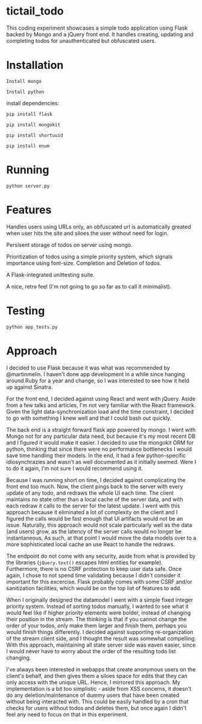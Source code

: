 # tictail_todo

This coding experiment showcases a simple todo application using Flask backed by Mongo and a jQuery front end. It handles creating, updating and completing todos for unauthenticated but obfuscated users.

Installation
======

`Install mongo`

`Install python`

install dependencies:

`pip install flask`

`pip install mongokit`

`pip install shortuuid`

`pip install enum`

Running
=====

`python server.py`

Features
===

Handles users using URLs only, an obfuscated url is automatically greated when user hits the site and siloes the user without need for login. 

Persisent storage of todos on server using mongo. 

Prioritization of todos using a simple priority system, which signals importance using font-size. 
Completion and Deletion of todos.

A Flask-integrated unittesting suite. 

A nice, retro feel (I'm not going to go so far as to call it minimalist).

Testing
=====

`python app_tests.py`

Approach
======

I decided to use Flask because it was what was recommended by @martinmelin. I haven't done app development in a while since hanging around Ruby for a year and change, so I was interested to see how it held up against Sinatra. 

For the front end, I decided against using React and went with jQuery. Aside from a few talks and articles, I'm not very familiar with the React framework. Given the light data-synchronization load and the time constraint, I decided to go with something I knew well and that I could bash out quickly. 

The back end is a straight forward flask app powered by mongo. I went with Mongo not for any particular data need, but because it's my most recent DB and I figured it would make it easier. I decided to use the mongokit ORM for python, thinking that since there were no performance bottlenecks I would save time handling their models. In the end, it had a few python-specific idiosynchrazies and wasn't as well documented as it initially seemed. Were I to do it again, I'm not sure I would recommend using it. 

Because I was running short on time, I decided against complicating the front end too much. Now, the client pings back to the server with every update of any todo, and redraws the whole UI each time. The client maintains no state other than a local cache of the server data, and with each redraw it calls to the server for the latest update. I went with this approach because it eliminated a lot of complexity on the client and I figured the calls would be fast enough that UI artifacts would not be an issue. Naturally, this approach would not scale particularly well as the data (and users) grow, as the latency of the server calls would no longer be instantaneous. As such, at that point I would move the data models over to a more sophisticated local cache an use React to handle the redraws. 

The endpoint do not come with any security, aside from what is provided by the libraries (`jQuery.text()` escapes html entities for example). Furthermore, there is no CSRF protection to keep user data safe. Once again, I chose to not spend time validating because I didn't consider it important for this excercise. Flask probably comes with some CSRF and/or sanitization facilities, which would be on the top list of features to add. 

When I originally designed the datamodel I went with a simple fixed integer priority system. Instead of sorting todos manually, I wanted to see what it would feel like if higher priority elements were bolder, instead of changing their position in the stream. The thinking is that if you cannot change the order of your todos, only make them larger and finish them, perhaps you would finish things differently. I decided against supporting re-organization of the stream client side, and I thought the result was somewhat compelling. With this approach, maintaining all state server side was eaven easier, since I would never have to worry about the order of the resulting todo list changing. 

I've always been interested in webapps that create anonymous users on the client's behalf, and then gives them a siloes space for edits that they can only access with the unique URL. Hence, I mirrored this approach. My implementation is a bit too simplistic - aside from XSS concerns, it doesn't do any deletion/maintenance of dummy users that have been created without being interacted with. This could be easily handled by a cron that checks for users without todos and deletes them, but once again I didn't feel any need to focus on that in this experiment. 


